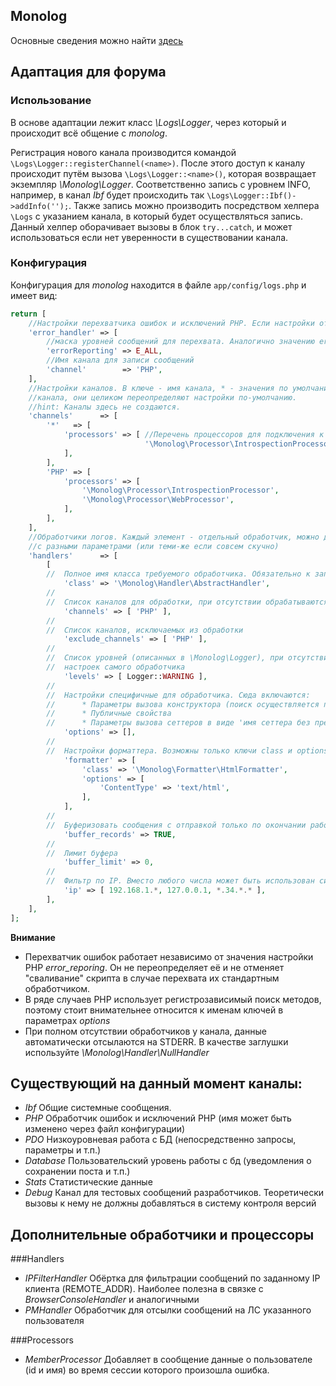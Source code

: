 Monolog
-------
Основные сведения можно найти [здесь](https://github.com/Seldaek/monolog/blob/master/README.mdown)

Адаптация для форума
--------------------
### Использование
В основе адаптации лежит класс _\Logs\Logger_, через который и происходит всё общение с _monolog_.

Регистрация нового канала производится командой ``\Logs\Logger::registerChannel(<name>)``. После этого доступ к каналу происходит путём вызова ``\Logs\Logger::<name>()``, которая возвращает экземпляр _\Monolog\Logger_. Соответственно запись с уровнем INFO, например, в канал _Ibf_ будет происходить так ``\Logs\Logger::Ibf()->addInfo('');``.
Также запись можно производить посредством хелпера ``\Logs`` с указанием канала, в который будет осуществляться запись. Данный хелпер оборачивает вызовы в блок ``try...catch``, и может использоваться если нет уверенности в существовании канала.

### Конфигурация
Конфигурация для _monolog_ находится в файле ``app/config/logs.php`` и имеет вид:
```php
return [
    //Настройки перехватчика ошибок и исключений PHP. Если настройки отсутствуют перехватчик не включается.
    'error_handler' => [
        //маска уровней сообщений для перехвата. Аналогично значению error_reporting настроек PHP
        'errorReporting' => E_ALL,
        //Имя канала для записи сообщений
        'channel'        => 'PHP',
    ],
    //Настройки каналов. В ключе - имя канала, * - значения по умолчанию для всех. При наличии настроек отдельного
    //канала, они целиком переопределяют настройки по-умолчанию.
    //hint: Каналы здесь не создаются.
    'channels'      => [
        '*'   => [
            'processors' => [ //Перечень процессоров для подключения к каналу
                              '\Monolog\Processor\IntrospectionProcessor',
            ],
        ],
        'PHP' => [
            'processors' => [
                '\Monolog\Processor\IntrospectionProcessor',
                '\Monolog\Processor\WebProcessor',
            ],
        ],
    ],
    //Обработчики логов. Каждый элемент - отдельный обработчик, можно добавлять один и тот-же обработчик несколько раз
    //с разными параметрами (или теми-же если совсем скучно)
    'handlers'      => [
        [
        //  Полное имя класса требуемого обработчика. Обязательно к заполнению
            'class' => '\Monolog\Handler\AbstractHandler',
        //
        //  Список каналов для обработки, при отсутствии обрабатываются все каналы
            'channels' => [ 'PHP' ],
        //
        //  Список каналов, исключаемых из обработки
            'exclude_channels' => [ 'PHP' ],
        //
        //  Список уровней (описанных в \Monolog\Logger), при отсутствии обрабатываются все с учётом возможных
        //  настроек самого обработчика
            'levels' => [ Logger::WARNING ],
        //
        //  Настройки специфичные для обработчика. Сюда включаются:
        //      * Параметры вызова конструктора (поиск осуществляется по именам)
        //      * Публичные свойства
        //      * Параметры вызова сеттеров в виде 'имя сеттера без префикса set' => [ параметры вызова сеттера ],
            'options' => [],
        //
        //  Настройки форматтера. Возможны только ключи class и options, назначение аналогично
            'formatter' => [
                'class' => '\Monolog\Formatter\HtmlFormatter',
                'options' => [
                    'ContentType' => 'text/html',
                ],
            ],
        //
        //  Буферизовать сообщения с отправкой только по окончании работы обработчика (полезно для отправки по почте)
            'buffer_records' => TRUE,
        //
        //  Лимит буфера
            'buffer_limit' => 0,
        //
        //  Фильтр по IP. Вместо любого числа может быть использован символ подстановки '*'
            'ip' => [ 192.168.1.*, 127.0.0.1, *.34.*.* ],
        ],
    ],
];
```

**Внимание**
* Перехватчик ошибок работает независимо от значения настройки PHP *error_reporing*. Он не переопределяет её и не отменяет "сваливание" скрипта в случае перехвата их стандартным обработчиком.
* В ряде случаев PHP использует регистрозависимый поиск методов, поэтому стоит внимательнее относится к именам ключей в параметрах *options*
* При полном отсутствии обработчиков у канала, данные автоматически отсылаются на STDERR. В качестве заглушки используйте _\Monolog\Handler\NullHandler_

## Существующий на данный момент каналы:
* _Ibf_ Общие системные сообщения.
* _PHP_ Обработчик ошибок и исключений PHP (имя может быть изменено через файл конфигурации)
* _PDO_ Низкоуровневая работа с БД (непосредственно запросы, параметры и т.п.)
* _Database_ Пользовательский уровень работы с бд (уведомления о сохранении поста и т.п.)
* _Stats_ Статистические данные
* _Debug_ Канал для тестовых сообщений разработчиков. Теоретически вызовы к нему не должны добавляться в систему контроля версий

## Дополнительные обработчики и процессоры

###Handlers
* *IPFilterHandler* Обёртка для фильтрации сообщений по заданному IP клиента (REMOTE_ADDR). Наиболее полезна в связке с *BrowserConsoleHandler* и аналогичными
* *PMHandler* Обработчик для отсылки сообщений на ЛС указанного пользователя

###Processors
* *MemberProcessor* Добавляет в сообщение данные о пользователе (id и имя) во время сессии которого произошла ошибка.
